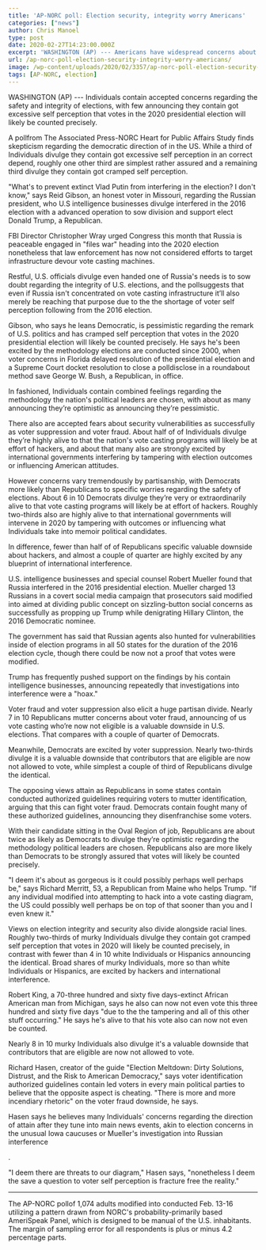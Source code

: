 ```yaml
---
title: 'AP-NORC poll: Election security, integrity worry Americans'
categories: ["news"]
author: Chris Manoel
type: post
date: 2020-02-27T14:23:00.000Z
excerpt: 'WASHINGTON (AP) --- Americans have widespread concerns about the security and integrity of elections, with few saying they have high confidence that votes in the 2020 presidential election will be counted accurately.A poll from The Associated Press-NORC Center for Public Affairs Research finds skepticism about the democratic process in the United States. While a third&hellip;'
url: /ap-norc-poll-election-security-integrity-worry-americans/
image: /wp-content/uploads/2020/02/3357/ap-norc-poll-election-security-integrity-worry-americans.jpeg
tags: [AP-NORC, election]
---
```


WASHINGTON (AP) --- Individuals contain accepted concerns regarding the safety and integrity of elections, with few announcing they contain got excessive self perception that votes in the 2020 presidential election will likely be counted precisely.

A pollfrom The Associated Press-NORC Heart for Public Affairs Study finds skepticism regarding the democratic direction of in the US. While a third of Individuals divulge they contain got excessive self perception in an correct depend, roughly one other third are simplest rather assured and a remaining third divulge they contain got cramped self perception.

"What's to prevent extinct Vlad Putin from interfering in the election? I don't know," says Reid Gibson, an honest voter in Missouri, regarding the Russian president, who U.S intelligence businesses divulge interfered in the 2016 election with a advanced operation to sow division and support elect Donald Trump, a Republican.

FBI Director Christopher Wray urged Congress this month that Russia is peaceable engaged in "files war" heading into the 2020 election nonetheless that law enforcement has now not considered efforts to target infrastructure devour vote casting machines.

Restful, U.S. officials divulge even handed one of Russia's needs is to sow doubt regarding the integrity of U.S. elections, and the pollsuggests that even if Russia isn't concentrated on vote casting infrastructure it’ll also merely be reaching that purpose due to the the shortage of voter self perception following from the 2016 election.

Gibson, who says he leans Democratic, is pessimistic regarding the remark of U.S. politics and has cramped self perception that votes in the 2020 presidential election will likely be counted precisely. He says he's been excited by the methodology elections are conducted since 2000, when voter concerns in Florida delayed resolution of the presidential election and a Supreme Court docket resolution to close a polldisclose in a roundabout method save George W. Bush, a Republican, in office.

In fashioned, Individuals contain combined feelings regarding the methodology the nation's political leaders are chosen, with about as many announcing they’re optimistic as announcing they’re pessimistic.

There also are accepted fears about security vulnerabilities as successfully as voter suppression and voter fraud. About half of of Individuals divulge they’re highly alive to that the nation's vote casting programs will likely be at effort of hackers, and about that many also are strongly excited by international governments interfering by tampering with election outcomes or influencing American attitudes.

However concerns vary tremendously by partisanship, with Democrats more likely than Republicans to specific worries regarding the safety of elections. About 6 in 10 Democrats divulge they’re very or extraordinarily alive to that vote casting programs will likely be at effort of hackers. Roughly two-thirds also are highly alive to that international governments will intervene in 2020 by tampering with outcomes or influencing what Individuals take into memoir political candidates.

In difference, fewer than half of of Republicans specific valuable downside about hackers, and almost a couple of quarter are highly excited by any blueprint of international interference.

U.S. intelligence businesses and special counsel Robert Mueller found that Russia interfered in the 2016 presidential election. Mueller charged 13 Russians in a covert social media campaign that prosecutors said modified into aimed at dividing public concept on sizzling-button social concerns as successfully as propping up Trump while denigrating Hillary Clinton, the 2016 Democratic nominee.

The government has said that Russian agents also hunted for vulnerabilities inside of election programs in all 50 states for the duration of the 2016 election cycle, though there could be now not a proof that votes were modified.

Trump has frequently pushed support on the findings by his contain intelligence businesses, announcing repeatedly that investigations into interference were a "hoax."

Voter fraud and voter suppression also elicit a huge partisan divide. Nearly 7 in 10 Republicans mutter concerns about voter fraud, announcing of us vote casting who’re now not eligible is a valuable downside in U.S. elections. That compares with a couple of quarter of Democrats.

Meanwhile, Democrats are excited by voter suppression. Nearly two-thirds divulge it is a valuable downside that contributors that are eligible are now not allowed to vote, while simplest a couple of third of Republicans divulge the identical.

The opposing views attain as Republicans in some states contain conducted authorized guidelines requiring voters to mutter identification, arguing that this can fight voter fraud. Democrats contain fought many of these authorized guidelines, announcing they disenfranchise some voters.

With their candidate sitting in the Oval Region of job, Republicans are about twice as likely as Democrats to divulge they’re optimistic regarding the methodology political leaders are chosen. Republicans also are more likely than Democrats to be strongly assured that votes will likely be counted precisely.

"I deem it's about as gorgeous is it could possibly perhaps well perhaps be," says Richard Merritt, 53, a Republican from Maine who helps Trump. "If any individual modified into attempting to hack into a vote casting diagram, the US could possibly well perhaps be on top of that sooner than you and I even knew it."

Views on election integrity and security also divide alongside racial lines. Roughly two-thirds of murky Individuals divulge they contain got cramped self perception that votes in 2020 will likely be counted precisely, in contrast with fewer than 4 in 10 white Individuals or Hispanics announcing the identical. Broad shares of murky Individuals, more so than white Individuals or Hispanics, are excited by hackers and international interference.

Robert King, a 70-three hundred and sixty five days-extinct African American man from Michigan, says he also can now not even vote this three hundred and sixty five days "due to the the tampering and all of this other stuff occurring." He says he's alive to that his vote also can now not even be counted.

Nearly 8 in 10 murky Individuals also divulge it's a valuable downside that contributors that are eligible are now not allowed to vote.

Richard Hasen, creator of the guide "Election Meltdown: Dirty Solutions, Distrust, and the Risk to American Democracy," says voter identification authorized guidelines contain led voters in every main political parties to believe that the opposite aspect is cheating. "There is more and more incendiary rhetoric" on the voter fraud downside, he says.

Hasen says he believes many Individuals' concerns regarding the direction of attain after they tune into main news events, akin to election concerns in the unusual Iowa caucuses or Mueller's investigation into Russian interference

.

"I deem there are threats to our diagram," Hasen says, "nonetheless I deem the save a question to voter self perception is fracture free the reality."

* * *

The AP-NORC pollof 1,074 adults modified into conducted Feb. 13-16 utilizing a pattern drawn from NORC's probability-primarily based AmeriSpeak Panel, which is designed to be manual of the U.S. inhabitants. The margin of sampling error for all respondents is plus or minus 4.2 percentage parts.
